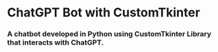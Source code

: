 # ChatGPT Bot with CustomTkinter 
### A chatbot developed in Python using CustomTkinter Library that interacts with ChatGPT. 
